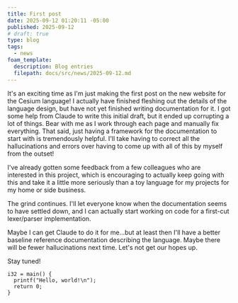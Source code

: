 ```yaml
---
title: First post
date: 2025-09-12 01:20:11 -05:00
published: 2025-09-12
# draft: true
type: blog
tags:
  - news
foam_template:
  description: Blog entries
  filepath: docs/src/news/2025-09-12.md
---
```


It's an exciting time as I'm just making the first post on the new website for the Cesium language!  I actually have finished fleshing out the details of the language design, but have not yet finished writing documentation for it.  I got some help from Claude to write this initial draft, but it ended up corrupting a lot of things.  Bear with me as I work through each page and manually fix everything.  That said, just having a framework for the documentation to start with is tremendously helpful.  I'll take having to correct all the hallucinations and errors over having to come up with all of this by myself from the outset!

I've already gotten some feedback from a few colleagues who are interested in this project, which is encouraging to actually keep going with this and take it a little more seriously than a toy language for my projects for my home or side business.

The grind continues.  I'll let everyone know when the documentation seems to have settled down, and I can actually start working on code for a first-cut lexer/parser implementation.

Maybe I can get Claude to do it for me...but at least then I'll have a better baseline reference documentation describing the language.  Maybe there will be fewer hallucinations next time.  Let's not get our hopes up.

Stay tuned!

```cesium
i32 = main() {
  printf("Hello, world!\n");
  return 0;
}
```
